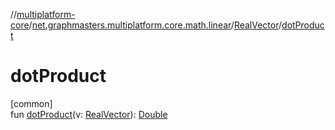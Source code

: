 //[multiplatform-core](../../../index.md)/[net.graphmasters.multiplatform.core.math.linear](../index.md)/[RealVector](index.md)/[dotProduct](dot-product.md)

# dotProduct

[common]\
fun [dotProduct](dot-product.md)(v: [RealVector](index.md)): [Double](https://kotlinlang.org/api/latest/jvm/stdlib/kotlin/-double/index.html)
